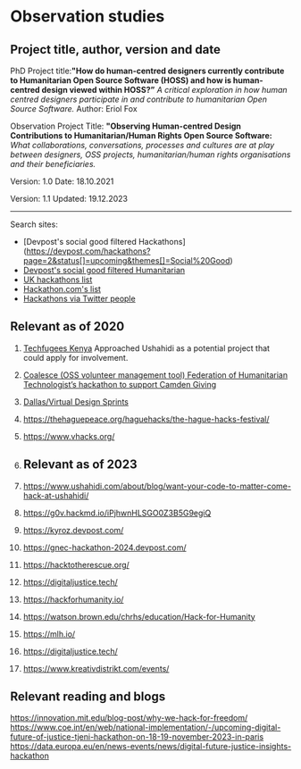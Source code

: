 # Observation studies


## Project title, author, version and date

PhD Project title:**"How do human-centred designers currently contribute to Humanitarian Open Source Software (HOSS) and how is human-centred design viewed within HOSS?”** _A critical exploration in how human centred designers participate in and contribute to humanitarian Open Source Software._
Author: Eriol Fox

Observation Project Title: **"Observing Human-centred Design Contributions to Humanitarian/Human Rights Open Source Software:** _What collaborations, conversations, processes and cultures are at play between designers, OSS projects, humanitarian/human rights organisations and their beneficiaries._ 

Version: 1.0
Date: 18.10.2021

Version: 1.1
Updated: 19.12.2023

---

Search sites: 
* [Devpost's social good filtered Hackathons] (https://devpost.com/hackathons?page=2&status[]=upcoming&themes[]=Social%20Good)
* [Devpost's social good filtered Humanitarian](https://devpost.com/hackathons?order_by=deadline&search=humanitarian)
* [UK hackathons list](https://hack.athon.uk/events/list/)
* [Hackathon.com's list](https://www.hackathon.com/online)
* [Hackathons via Twitter people](https://twitter.com/search?q=hackathon&src=typed_query&f=user)

## Relevant as of 2020
1. [Techfugees Kenya](https://twitter.com/TechfugeesK/status/1458399295120580608) Approached Ushahidi as a potential project that could apply for involvement.
2. [Coalesce (OSS volunteer management tool) Federation of Humanitarian Technologist’s hackathon to support Camden Giving](https://www.federationof.tech/hackathon)
3. [Dallas/Virtual Design Sprints](https://medium.com/dallas-design-sprints/virtual-design-sprints-yes-we-can-a4759f23e7e3)
4. https://thehaguepeace.org/haguehacks/the-hague-hacks-festival/
5. https://www.vhacks.org/

5. ## Relevant as of 2023
1. https://www.ushahidi.com/about/blog/want-your-code-to-matter-come-hack-at-ushahidi/
2. https://g0v.hackmd.io/iPjhwnHLSGO0Z3B5G9egiQ
4. https://kyroz.devpost.com/
5. https://gnec-hackathon-2024.devpost.com/
6. https://hacktotherescue.org/
7. https://digitaljustice.tech/
8. https://hackforhumanity.io/
9. https://watson.brown.edu/chrhs/education/Hack-for-Humanity
10. https://mlh.io/
11. https://digitaljustice.tech/
12. https://www.kreativdistrikt.com/events/

## Relevant reading and blogs

https://innovation.mit.edu/blog-post/why-we-hack-for-freedom/
https://www.coe.int/en/web/national-implementation/-/upcoming-digital-future-of-justice-tjeni-hackathon-on-18-19-november-2023-in-paris
https://data.europa.eu/en/news-events/news/digital-future-justice-insights-hackathon